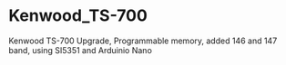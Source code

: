 # Kenwood_TS-700
Kenwood TS-700 Upgrade, Programmable memory, added 146 and 147 band, using SI5351 and Arduinio Nano
